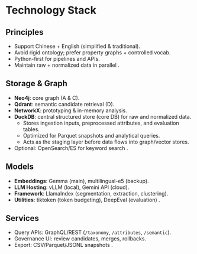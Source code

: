 # Technology Stack

## Principles
- Support Chinese + English (simplified & traditional).
- Avoid rigid ontology; prefer property graphs + controlled vocab.
- Python-first for pipelines and APIs.
- Maintain raw + normalized data in parallel .

## Storage & Graph
- **Neo4j**: core graph (A & C).
- **Qdrant**: semantic candidate retrieval (D).
- **NetworkX**: prototyping & in-memory analysis.
- **DuckDB**: central structured store (core DB) for raw and normalized data.  
  - Stores ingestion inputs, preprocessed attributes, and evaluation tables.  
  - Optimized for Parquet snapshots and analytical queries.  
  - Acts as the staging layer before data flows into graph/vector stores.
- Optional: OpenSearch/ES for keyword search .

## Models
- **Embeddings**: Gemma (main), multilingual-e5 (backup).
- **LLM Hosting**: vLLM (local), Gemini API (cloud).
- **Framework**: LlamaIndex (segmentation, extraction, clustering).
- **Utilities**: tiktoken (token budgeting), DeepEval (evaluation) .

## Services
- Query APIs: GraphQL/REST (`/taxonomy`, `/attributes`, `/semantic`).
- Governance UI: review candidates, merges, rollbacks.
- Export: CSV/Parquet/JSONL snapshots .
